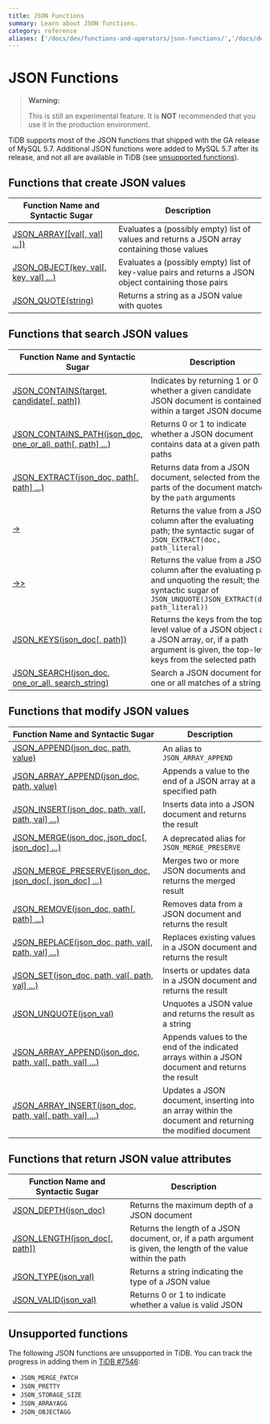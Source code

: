```yaml
---
title: JSON Functions
summary: Learn about JSON functions.
category: reference
aliases: ['/docs/dev/functions-and-operators/json-functions/','/docs/dev/reference/sql/functions-and-operators/json-functions/']
---
```


# JSON Functions

> **Warning:**
>
> This is still an experimental feature. It is **NOT** recommended that you use it in the production environment.

TiDB supports most of the JSON functions that shipped with the GA release of MySQL 5.7. Additional JSON functions were added to MySQL 5.7 after its release, and not all are available in TiDB (see [unsupported functions](#unsupported-functions)).

## Functions that create JSON values

| Function Name and Syntactic Sugar | Description |
| --------------------------------- | ----------- |
| [JSON_ARRAY([val[, val] ...])][json_array]  | Evaluates a (possibly empty) list of values and returns a JSON array containing those values |
| [JSON_OBJECT(key, val[, key, val] ...)][json_object]   | Evaluates a (possibly empty) list of key-value pairs and returns a JSON object containing those pairs  |
| [JSON_QUOTE(string)][json_quote] | Returns a string as a JSON value with quotes |

## Functions that search JSON values

| Function Name and Syntactic Sugar | Description |
| --------------------------------- | ----------- |
| [JSON_CONTAINS(target, candidate[, path])][json_contains] | Indicates by returning 1 or 0 whether a given candidate JSON document is contained within a target JSON document |
| [JSON_CONTAINS_PATH(json_doc, one_or_all, path[, path] ...)][json_contains_path] | Returns 0 or 1 to indicate whether a JSON document contains data at a given path or paths |
| [JSON_EXTRACT(json_doc, path[, path] ...)][json_extract]| Returns data from a JSON document, selected from the parts of the document matched by the `path` arguments |
| [->][json_short_extract]  | Returns the value from a JSON column after the evaluating path; the syntactic sugar of `JSON_EXTRACT(doc, path_literal)`   |
| [->>][json_short_extract_unquote]  | Returns the value from a JSON column after the evaluating path and unquoting the result; the syntactic sugar of `JSON_UNQUOTE(JSON_EXTRACT(doc, path_literal))` |
| [JSON_KEYS(json_doc[, path])][json_keys] | Returns the keys from the top-level value of a JSON object as a JSON array, or, if a path argument is given, the top-level keys from the selected path |
| [JSON_SEARCH(json_doc, one_or_all, search_string)][json_search] | Search a JSON document for one or all matches of a string |

## Functions that modify JSON values

| Function Name and Syntactic Sugar | Description |
| --------------------------------- | ----------- |
| [JSON_APPEND(json_doc, path, value)][json_append] | An alias to `JSON_ARRAY_APPEND` |
| [JSON_ARRAY_APPEND(json_doc, path, value)][json_array_append] | Appends a value to the end of a JSON array at a specified path |
| [JSON_INSERT(json_doc, path, val[, path, val] ...)][json_insert] | Inserts data into a JSON document and returns the result |
| [JSON_MERGE(json_doc, json_doc[, json_doc] ...)][json_merge]  | A deprecated alias for `JSON_MERGE_PRESERVE` |
| [JSON_MERGE_PRESERVE(json_doc, json_doc[, json_doc] ...)][json_merge_preserve]  | Merges two or more JSON documents and returns the merged result |
| [JSON_REMOVE(json_doc, path[, path] ...)][json_remove]    | Removes data from a JSON document and returns the result |
| [JSON_REPLACE(json_doc, path, val[, path, val] ...)][json_replace] | Replaces existing values in a JSON document and returns the result |
| [JSON_SET(json_doc, path, val[, path, val] ...)][json_set]  | Inserts or updates data in a JSON document and returns the result |
| [JSON_UNQUOTE(json_val)][json_unquote] |  Unquotes a JSON value and returns the result as a string |
| [JSON_ARRAY_APPEND(json_doc, path, val[, path, val] ...)][json_array_append] | Appends values to the end of the indicated arrays within a JSON document and returns the result |
| [JSON_ARRAY_INSERT(json_doc, path, val[, path, val] ...)][json_array_insert] | Updates a JSON document, inserting into an array within the document and returning the modified document |

## Functions that return JSON value attributes

| Function Name and Syntactic Sugar | Description |
| --------------------------------- | ----------- |
| [JSON_DEPTH(json_doc)][json_depth] | Returns the maximum depth of a JSON document |
| [JSON_LENGTH(json_doc[, path])][json_length] | Returns the length of a JSON document, or, if a path argument is given, the length of the value within the path |
| [JSON_TYPE(json_val)][json_type] | Returns a string indicating the type of a JSON value |
| [JSON_VALID(json_val)][json_valid] | Returns 0 or 1 to indicate whether a value is valid JSON |
## Unsupported functions

The following JSON functions are unsupported in TiDB. You can track the progress in adding them in [TiDB #7546](https://github.com/pingcap/tidb/issues/7546):


* `JSON_MERGE_PATCH`
* `JSON_PRETTY`
* `JSON_STORAGE_SIZE`
* `JSON_ARRAYAGG`
* `JSON_OBJECTAGG`

[json_extract]: https://dev.mysql.com/doc/refman/5.7/en/json-search-functions.html#function_json-extract
[json_short_extract]: https://dev.mysql.com/doc/refman/5.7/en/json-search-functions.html#operator_json-column-path
[json_short_extract_unquote]: https://dev.mysql.com/doc/refman/5.7/en/json-search-functions.html#operator_json-inline-path
[json_unquote]: https://dev.mysql.com/doc/refman/5.7/en/json-modification-functions.html#function_json-unquote
[json_type]: https://dev.mysql.com/doc/refman/5.7/en/json-attribute-functions.html#function_json-type
[json_set]: https://dev.mysql.com/doc/refman/5.7/en/json-modification-functions.html#function_json-set
[json_insert]: https://dev.mysql.com/doc/refman/5.7/en/json-modification-functions.html#function_json-insert
[json_replace]: https://dev.mysql.com/doc/refman/5.7/en/json-modification-functions.html#function_json-replace
[json_remove]: https://dev.mysql.com/doc/refman/5.7/en/json-modification-functions.html#function_json-remove
[json_merge]: https://dev.mysql.com/doc/refman/5.7/en/json-modification-functions.html#function_json-merge
[json_merge_preserve]: https://dev.mysql.com/doc/refman/5.7/en/json-modification-functions.html#function_json-merge-preserve
[json_object]: https://dev.mysql.com/doc/refman/5.7/en/json-creation-functions.html#function_json-object
[json_array]: https://dev.mysql.com/doc/refman/5.7/en/json-creation-functions.html#function_json-array
[json_keys]: https://dev.mysql.com/doc/refman/5.7/en/json-search-functions.html#function_json-keys
[json_length]: https://dev.mysql.com/doc/refman/5.7/en/json-attribute-functions.html#function_json-length
[json_valid]: https://dev.mysql.com/doc/refman/5.7/en/json-attribute-functions.html#function_json-valid
[json_quote]: https://dev.mysql.com/doc/refman/5.7/en/json-creation-functions.html#function_json-quote
[json_contains]: https://dev.mysql.com/doc/refman/5.7/en/json-search-functions.html#function_json-contains
[json_contains_path]: https://dev.mysql.com/doc/refman/5.7/en/json-search-functions.html#function_json-contains-path
[json_arrayagg]: https://dev.mysql.com/doc/refman/5.7/en/group-by-functions.html#function_json-arrayagg
[json_depth]: https://dev.mysql.com/doc/refman/5.7/en/json-attribute-functions.html#function_json-depth
[json_search]: https://dev.mysql.com/doc/refman/5.7/en/json-search-functions.html#function_json-search
[json_append]: https://dev.mysql.com/doc/refman/5.7/en/json-modification-functions.html#function_json-append
[json_array_append]: https://dev.mysql.com/doc/refman/5.7/en/json-modification-functions.html#function_json-array-append
[json_array_insert]: https://dev.mysql.com/doc/refman/5.7/en/json-modification-functions.html#function_json-array-insert
[json_search]: https://dev.mysql.com/doc/refman/5.7/en/json-search-functions.html#function_json-search
